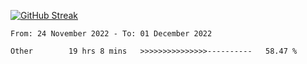 [![GitHub Streak](https://streak-stats.demolab.com?user=renren-017&theme=sea&hide_border=true&background=DD272700)](https://git.io/streak-stats)

<!--START_SECTION:waka-->

```text
From: 24 November 2022 - To: 01 December 2022

Other        19 hrs 8 mins   >>>>>>>>>>>>>>>----------   58.47 %
```

<!--END_SECTION:waka-->
